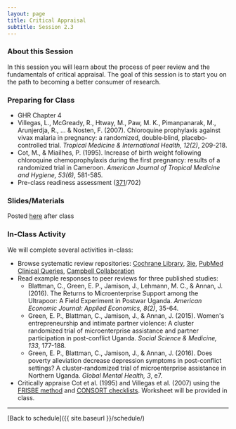 ```yaml
---
layout: page
title: Critical Appraisal
subtitle: Session 2.3
---
```


### About this Session

In this session you will learn about the process of peer review and the fundamentals of critical appraisal. The goal of this session is to start you on the path to becoming a better consumer of research.

### Preparing for Class

* GHR Chapter 4
* Villegas, L., McGready, R., Htway, M., Paw, M. K., Pimanpanarak, M., Arunjerdja, R., ... & Nosten, F. (2007). Chloroquine prophylaxis against vivax malaria in pregnancy: a randomized, double‐blind, placebo‐controlled trial. *Tropical Medicine & International Health, 12(2)*, 209-218.
* Cot, M., & Miailhes, P. (1995). Increase of birth weight following chloroquine chemoprophylaxis during the first pregnancy: results of a randomized trial in Cameroon. *American Journal of Tropical Medicine and Hygiene, 53(6)*, 581-585.
* Pre-class readiness assessment ([371](https://sakai.duke.edu/samigo-app/servlet/Login?id=5d8e4198-261f-466b-bbd1-10314d1959aa1485880585620)/702)

### Slides/Materials

Posted [here](https://drive.google.com/drive/folders/0Bxn_jkXZ1lxuVklQakF4MjZGSDQ?usp=sharing) after class

### In-Class Activity

We will complete several activities in-class:

* Browse systematic review repositories: [Cochrane Library](http://www.cochranelibrary.com/), [3ie](http://www.3ieimpact.org/en/evidence/systematic-reviews/), [PubMed Clinical Queries](https://www.ncbi.nlm.nih.gov/pubmed/clinical), [Campbell Collaboration](https://www.campbellcollaboration.org/)
* Read example responses to peer reviews for three published studies:
	* Blattman, C., Green, E. P., Jamison, J., Lehmann, M. C., & Annan, J. (2016). The Returns to Microenterprise Support among the Ultrapoor: A Field Experiment in Postwar Uganda. *American Economic Journal: Applied Economics, 8(2)*, 35-64.
	* Green, E. P., Blattman, C., Jamison, J., & Annan, J. (2015). Women's entrepreneurship and intimate partner violence: A cluster randomized trial of microenterprise assistance and partner participation in post-conflict Uganda. *Social Science & Medicine, 133*, 177-188.
	* Green, E. P., Blattman, C., Jamison, J., & Annan, J. (2016). Does poverty alleviation decrease depression symptoms in post-conflict settings? A cluster-randomized trial of microenterprise assistance in Northern Uganda. *Global Mental Health, 3*, e7.
* Critically appraise Cot et al. (1995) and Villegas et al. (2007) using the [FRISBE method](http://guides.mclibrary.duke.edu/ebm/appraise) and [CONSORT checklists](http://www.consort-statement.org/). Worksheet will be provided in class.


* * *

[Back to schedule]({{ site.baseurl }}/schedule/)